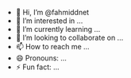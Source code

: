 - 👋 Hi, I’m @fahmiddnet
- 👀 I’m interested in ...
- 🌱 I’m currently learning ...
- 💞️ I’m looking to collaborate on ...
- 📫 How to reach me ...
- 😄 Pronouns: ...
- ⚡ Fun fact: ...

<!---
fahmiddnet/fahmiddnet is a ✨ special ✨ repository because its `README.md` (this file) appears on your GitHub profile.
You can click the Preview link to take a look at your changes.
--->
